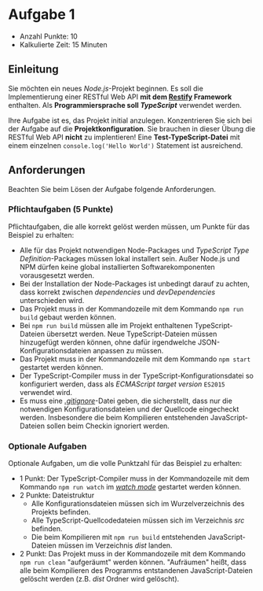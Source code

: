 # Aufgabe 1

* Anzahl Punkte: 10
* Kalkulierte Zeit: 15 Minuten

## Einleitung

Sie möchten ein neues *Node.js*-Projekt beginnen. Es soll die Implementierung einer RESTful Web API **mit dem [Restify](http://restify.com/) Framework** enthalten. Als **Programmiersprache soll *TypeScript*** verwendet werden.

Ihre Aufgabe ist es, das Projekt initial anzulegen. Konzentrieren Sie sich bei der Aufgabe auf die **Projektkonfiguration**. Sie brauchen in dieser Übung die RESTful Web API **nicht** zu implentieren! Eine **Test-TypeScript-Datei** mit einem einzelnen `console.log('Hello World')` Statement ist ausreichend.

## Anforderungen

Beachten Sie beim Lösen der Aufgabe folgende Anforderungen.

### Pflichtaufgaben (5 Punkte)

Pflichtaufgaben, die alle korrekt gelöst werden müssen, um Punkte für das Beispiel zu erhalten:

* Alle für das Projekt notwendigen Node-Packages und *TypeScript Type Definition*-Packages müssen lokal installert sein. Außer Node.js und NPM dürfen keine global installierten Softwarekomponenten vorausgesetzt werden.
* Bei der Installation der Node-Packages ist unbedingt darauf zu achten, dass korrekt zwischen *dependencies* und *devDependencies* unterschieden wird.
* Das Projekt muss in der Kommandozeile mit dem Kommando `npm run build` gebaut werden können.
* Bei `npm run build` müssen alle im Projekt enthaltenen TypeScript-Dateien übersetzt werden. Neue TypeScript-Dateien müssen hinzugefügt werden können, ohne dafür irgendwelche JSON-Konfigurationsdateien anpassen zu müssen.
* Das Projekt muss in der Kommandozeile mit dem Kommando `npm start` gestartet werden können.
* Der TypeScript-Compiler muss in der TypeScript-Konfigurationsdatei so konfiguriert werden, dass als *ECMAScript target version* `ES2015` verwendet wird.
* Es muss eine [*.gitignore*](https://git-scm.com/docs/gitignore)-Datei geben, die sicherstellt, dass nur die notwendigen Konfigurationsdateien und der Quellcode eingecheckt werden. Insbesondere die beim Kompilieren entstehenden JavaScript-Dateien sollen beim Checkin ignoriert werden.

### Optionale Aufgaben

Optionale Aufgaben, um die volle Punktzahl für das Beispiel zu erhalten:

* 1 Punkt: Der TypeScript-Compiler muss in der Kommandozeile mit dem Kommando `npm run watch` im [*watch mode*](https://www.typescriptlang.org/docs/handbook/compiler-options.html) gestartet werden können.
* 2 Punkte: Dateistruktur
  * Alle Konfigurationsdateien müssen sich im Wurzelverzeichnis des Projekts befinden.
  * Alle TypeScript-Quellcodedateien müssen sich im Verzeichnis *src* befinden.
  * Die beim Kompilieren mit `npm run build` entstehenden JavaScript-Dateien müssen im Verzeichnis *dist* landen.
* 2 Punkt: Das Projekt muss in der Kommandozeile mit dem Kommando `npm run clean` "aufgeräumt" werden können. "Aufräumen" heißt, dass alle beim Kompilieren des Programms entstandenen JavaScript-Dateien gelöscht werden (z.B. *dist* Ordner wird gelöscht).

